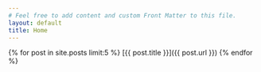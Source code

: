 ```yaml
---
# Feel free to add content and custom Front Matter to this file.
layout: default
title: Home
---
```

{% for post in site.posts limit:5 %}
[{{ post.title }}]({{ post.url }})
{% endfor %}
